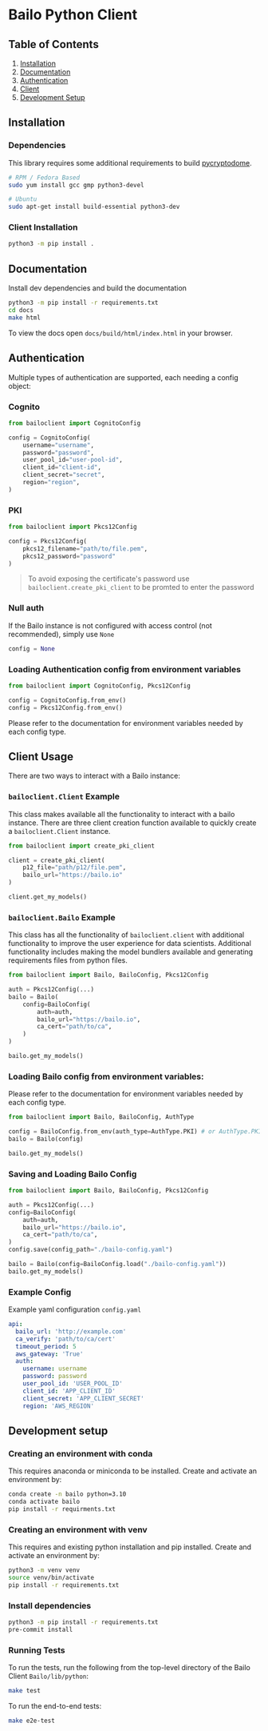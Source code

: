 # Bailo Python Client

## Table of Contents

1. [Installation](#installation)
2. [Documentation](#documentation)
3. [Authentication](#authentication)
4. [Client](#client-usage)
5. [Development Setup](#development-setup)

## Installation

### Dependencies

This library requires some additional requirements to build
[pycryptodome](https://pycryptodome.readthedocs.io/en/latest/src/installation.html).

```bash
# RPM / Fedora Based
sudo yum install gcc gmp python3-devel

# Ubuntu
sudo apt-get install build-essential python3-dev
```

### Client Installation

```bash
python3 -m pip install .
```

## Documentation

Install dev dependencies and build the documentation

```bash
python3 -m pip install -r requirements.txt
cd docs
make html
```

To view the docs open `docs/build/html/index.html` in your browser.

## Authentication

Multiple types of authentication are supported, each needing a config object:

### Cognito

```python
from bailoclient import CognitoConfig

config = CognitoConfig(
    username="username",
    password="password",
    user_pool_id="user-pool-id",
    client_id="client-id",
    client_secret="secret",
    region="region",
)
```

### PKI

```python
from bailoclient import Pkcs12Config

config = Pkcs12Config(
    pkcs12_filename="path/to/file.pem",
    pkcs12_password="password"
)
```

> To avoid exposing the certificate's password use `bailoclient.create_pki_client` to be promted to enter the password

### Null auth

If the Bailo instance is not configured with access control (not recommended), simply use `None`

```python
config = None
```

### Loading Authentication config from environment variables

```python
from bailoclient import CognitoConfig, Pkcs12Config

config = CognitoConfig.from_env()
config = Pkcs12Config.from_env()
```

Please refer to the documentation for environment variables needed by each config type.

## Client Usage

There are two ways to interact with a Bailo instance:

### `bailoclient.Client` Example

This class makes available all the functionality to interact with a bailo instance. There are three client creation
function available to quickly create a `bailoclient.Client` instance.

```python
from bailoclient import create_pki_client

client = create_pki_client(
    p12_file="path/p12/file.pem",
    bailo_url="https://bailo.io"
)

client.get_my_models()
```

### `bailoclient.Bailo` Example

This class has all the functionality of `bailoclient.client` with additional functionality to improve the user
experience for data scientists. Additional functionality includes making the model bundlers available and generating
requirements files from python files.

```python
from bailoclient import Bailo, BailoConfig, Pkcs12Config

auth = Pkcs12Config(...)
bailo = Bailo(
    config=BailoConfig(
        auth=auth,
        bailo_url="https://bailo.io",
        ca_cert="path/to/ca",
    )
)

bailo.get_my_models()
```

### Loading Bailo config from environment variables:

Please refer to the documentation for environment variables needed by each config type.

```python
from bailoclient import Bailo, BailoConfig, AuthType

config = BailoConfig.from_env(auth_type=AuthType.PKI) # or AuthType.PKI, AuthType.NULL
bailo = Bailo(config)

bailo.get_my_models()
```

### Saving and Loading Bailo Config

```python
from bailoclient import Bailo, BailoConfig, Pkcs12Config

auth = Pkcs12Config(...)
config=BailoConfig(
    auth=auth,
    bailo_url="https://bailo.io",
    ca_cert="path/to/ca",
)
config.save(config_path="./bailo-config.yaml")

bailo = Bailo(config=BailoConfig.load("./bailo-config.yaml"))
bailo.get_my_models()
```

### Example Config

Example yaml configuration `config.yaml`

```yaml
api:
  bailo_url: 'http://example.com'
  ca_verify: 'path/to/ca/cert'
  timeout_period: 5
  aws_gateway: 'True'
  auth:
    username: username
    password: password
    user_pool_id: 'USER_POOL_ID'
    client_id: 'APP_CLIENT_ID'
    client_secret: 'APP_CLIENT_SECRET'
    region: 'AWS_REGION'
```

## Development setup

### Creating an environment with conda

This requires anaconda or miniconda to be installed. Create and activate an environment by:

```bash
conda create -n bailo python=3.10
conda activate bailo
pip install -r requirments.txt
```

### Creating an environment with venv

This requires and existing python installation and pip installed. Create and activate an environment by:

```bash
python3 -m venv venv
source venv/bin/activate
pip install -r requirements.txt
```

### Install dependencies

```bash
python3 -m pip install -r requirements.txt
pre-commit install
```

### Running Tests

To run the tests, run the following from the top-level directory of the Bailo Client `Bailo/lib/python`:

```bash
make test
```

To run the end-to-end tests:

```bash
make e2e-test
```
